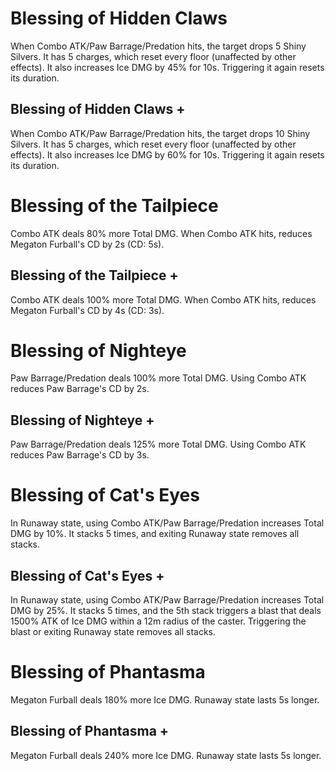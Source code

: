 # Blessing of Hidden Claws

When Combo ATK/Paw Barrage/Predation hits, the target drops 5 Shiny Silvers. It has 5 charges, which reset every floor (unaffected by other effects). It also increases Ice DMG by 45% for 10s. Triggering it again resets its duration.

## Blessing of Hidden Claws +

When Combo ATK/Paw Barrage/Predation hits, the target drops 10 Shiny Silvers. It has 5 charges, which reset every floor (unaffected by other effects). It also increases Ice DMG by 60% for 10s. Triggering it again resets its duration.

# Blessing of the Tailpiece

Combo ATK deals 80% more Total DMG. When Combo ATK hits, reduces Megaton Furball's CD by 2s (CD: 5s).

## Blessing of the Tailpiece +

Combo ATK deals 100% more Total DMG. When Combo ATK hits, reduces Megaton Furball's CD by 4s (CD: 3s).

# Blessing of Nighteye

Paw Barrage/Predation deals 100% more Total DMG. Using Combo ATK reduces Paw Barrage's CD by 2s.

## Blessing of Nighteye +

Paw Barrage/Predation deals 125% more Total DMG. Using Combo ATK reduces Paw Barrage's CD by 3s.

# Blessing of Cat's Eyes

In Runaway state, using Combo ATK/Paw Barrage/Predation increases Total DMG by 10%. It stacks 5 times, and exiting Runaway state removes all stacks.

## Blessing of Cat's Eyes +

In Runaway state, using Combo ATK/Paw Barrage/Predation increases Total DMG by 25%. It stacks 5 times, and the 5th stack triggers a blast that deals 1500% ATK of Ice DMG within a 12m radius of the caster. Triggering the blast or exiting Runaway state removes all stacks.

# Blessing of Phantasma

Megaton Furball deals 180% more Ice DMG. Runaway state lasts 5s longer.

## Blessing of Phantasma +

Megaton Furball deals 240% more Ice DMG. Runaway state lasts 5s longer.
